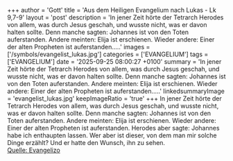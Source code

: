 +++
author = 'Gott'
title = 'Aus dem Heiligen Evangelium nach Lukas - Lk 9,7-9'
layout = 'post'
description = 'In jener Zeit hörte der Tetrarch Herodes von allem, was durch Jesus geschah, und wusste nicht, was er davon halten sollte. Denn manche sagten: Johannes ist von den Toten auferstanden. Andere meinten: Elija ist erschienen. Wieder andere: Einer der alten Propheten ist auferstanden.....'
images = ['/symbols/evangelist_lukas.jpg']
categories = ['EVANGELIUM']
tags = ['EVANGELIUM']
date = '2025-09-25 08:00:27 +0100'
summary = 'In jener Zeit hörte der Tetrarch Herodes von allem, was durch Jesus geschah, und wusste nicht, was er davon halten sollte. Denn manche sagten: Johannes ist von den Toten auferstanden. Andere meinten: Elija ist erschienen. Wieder andere: Einer der alten Propheten ist auferstanden.....'
linkedsummaryImage = 'evangelist_lukas.jpg'
keepImageRatio = 'true'
+++
In jener Zeit hörte der Tetrarch Herodes von allem, was durch Jesus geschah, und wusste nicht, was er davon halten sollte. Denn manche sagten: Johannes ist von den Toten auferstanden.
Andere meinten: Elija ist erschienen. Wieder andere: Einer der alten Propheten ist auferstanden.
Herodes aber sagte: Johannes habe ich enthaupten lassen.<!--more--> Wer aber ist dieser, von dem man mir solche Dinge erzählt? Und er hatte den Wunsch, ihn zu sehen.<br> [Quelle: Evangelizo](https://evangeliumtagfuertag.org/DE/gospel)